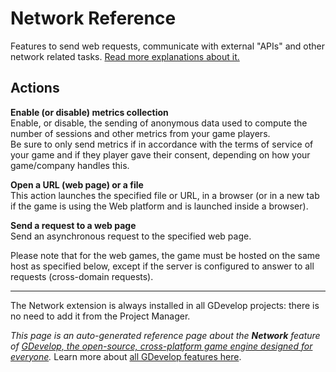 # Network Reference

Features to send web requests, communicate with external "APIs" and other network related tasks. [Read more explanations about it.](/gdevelop5/all-features/network)

## Actions

**Enable (or disable) metrics collection**  
Enable, or disable, the sending of anonymous data used to compute the number of sessions and other metrics from your game players.  
Be sure to only send metrics if in accordance with the terms of service of your game and if they player gave their consent, depending on how your game/company handles this.

**Open a URL (web page) or a file**  
This action launches the specified file or URL, in a browser (or in a new tab if the game is using the Web platform and is launched inside a browser).

**Send a request to a web page**  
Send an asynchronous request to the specified web page.  

Please note that for the web games, the game must be hosted on the same host as specified below, except if the server is configured to answer to all requests (cross-domain requests).




---

The Network extension is always installed in all GDevelop projects: there is no need to add it from the Project Manager.

*This page is an auto-generated reference page about the **Network** feature of [GDevelop, the open-source, cross-platform game engine designed for everyone](https://gdevelop.io/).* Learn more about [all GDevelop features here](/gdevelop5/all-features).